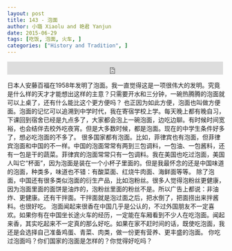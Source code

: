 ```yaml
---
layout: post
title: 143 - 泡面
author: 小璐 Xiaolu and 艳君 Yanjun
date: 2015-06-29
tags: [吃饭, 泡面, 火车, ]
categories: ["History and Tradition", ]
---
```


<iframe src="https://archive.org/embed/slowchinese_201909/Slow_Chinese_143.mp3" width="500" height="30" frameborder="0" webkitallowfullscreen="true" mozallowfullscreen="true" allowfullscreen></iframe>

日本人安藤百福在1958年发明了泡面。我一直觉得这是一项很伟大的发明。究竟是什么样的天才才能想出这样的主意？只需要开水和三分钟，一碗热腾腾的泡面就可以上桌了，还有什么能比这个更方便吗？
也正因为如此方便，泡面也叫做方便面。泡面的记忆可以追溯到中学时代，我在寄宿学校上学。每天晚上都有晚自习，下课回到宿舍已经是九点多了，大家都会泡上一碗泡面，边吃边聊。有时候时间宽裕，也会结伴去校外吃夜宵。但是大多数时候，都是泡面。现在的中学生条件好多了，想必吃泡面的不多了。
很多国家都有泡面。比如，菲律宾也有泡面，但菲律宾泡面和中国的不一样。中国的泡面常常有两到三包调料，一包油、一包酱料，还有一包是干的蔬菜。菲律宾的泡面常常只有一包调料。我在美国也吃过泡面，美国人叫它“杯面”，因为泡面是装在一个小杯子里面的。但是我最怀念的还是中国味道的泡面，种类多，味道也不错：有酸菜面、红烧牛肉面、海鲜面等等。
除了泡面，中国还有很多类似泡面的衍生产品，比如泡粉丝。很多人觉得泡粉丝更健康，因为泡面里面的面饼是油炸的，泡粉丝里面的粉丝不是。所以广告上都说：非油炸、更健康。还有干拌面。干拌面就是泡过面之后，把水倒了，把面捞出来拌酱料。也很好吃。
泡面闻起来很香在中国几乎是公认的，不过外国朋友不一定喜欢。如果你有在中国坐长途火车的经历，一定能在车厢看到不少人在吃泡面。闻起来香，其实吃起来不一定真的那么好吃。如果在家不赶时间的话，既使吃泡面，我还是会选择自己准备鸡蛋、青菜、肉类，做一份更有营养、更丰盛的泡面。
你吃过泡面吗？你们国家的泡面是怎样的？你觉得好吃吗？
